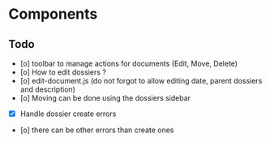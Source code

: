 # Components

## Todo
- [o] toolbar to manage actions for documents (Edit, Move, Delete)
- [o] How to edit dossiers ?
- [o] edit-document.js (do not forgot to allow editing date, parent dossiers and description)
- [o] Moving can be done using the dossiers sidebar
- [x] Handle dossier create errors
- [o] there can be other errors than create ones
